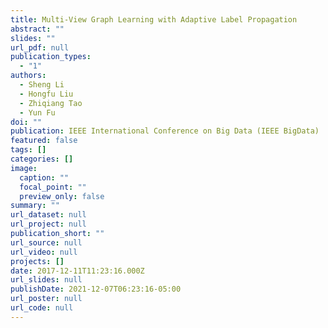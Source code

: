 ```yaml
---
title: Multi-View Graph Learning with Adaptive Label Propagation
abstract: ""
slides: ""
url_pdf: null
publication_types:
  - "1"
authors:
  - Sheng Li
  - Hongfu Liu
  - Zhiqiang Tao
  - Yun Fu
doi: ""
publication: IEEE International Conference on Big Data (IEEE BigData)
featured: false
tags: []
categories: []
image:
  caption: ""
  focal_point: ""
  preview_only: false
summary: ""
url_dataset: null
url_project: null
publication_short: ""
url_source: null
url_video: null
projects: []
date: 2017-12-11T11:23:16.000Z
url_slides: null
publishDate: 2021-12-07T06:23:16-05:00
url_poster: null
url_code: null
---
```

